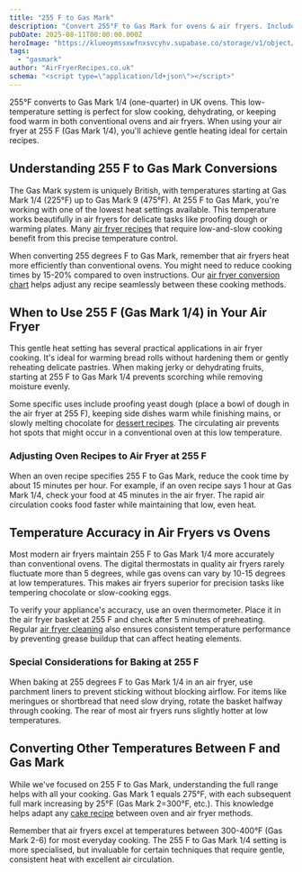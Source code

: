 ```yaml
---
title: "255 F to Gas Mark"
description: "Convert 255°F to Gas Mark for ovens & air fryers. Includes baking tips, temperature charts, and how to adjust recipes for perfect results every time."
pubDate: 2025-08-11T00:00:00.000Z
heroImage: "https://klueoymssxwfnxsvcyhv.supabase.co/storage/v1/object/public/md/255-f-to-gas-mark-500d08db.png"
tags:
  - "gasmark"
author: "AirFryerRecipes.co.uk"
schema: "<script type=\"application/ld+json\"></script>"
---
```


<p>255°F converts to Gas Mark 1/4 (one-quarter) in UK ovens. This low-temperature setting is perfect for slow cooking, dehydrating, or keeping food warm in both conventional ovens and air fryers. When using your air fryer at 255 F (Gas Mark 1/4), you'll achieve gentle heating ideal for certain recipes.</p>

<h2>Understanding 255 F to Gas Mark Conversions</h2>
<p>The Gas Mark system is uniquely British, with temperatures starting at Gas Mark 1/4 (225°F) up to Gas Mark 9 (475°F). At 255 F to Gas Mark, you're working with one of the lowest heat settings available. This temperature works beautifully in air fryers for delicate tasks like proofing dough or warming plates. Many <a href=https://www.airfryerrecipe.co.uk/recipes>air fryer recipes</a> that require low-and-slow cooking benefit from this precise temperature control.</p>
<p>When converting 255 degrees F to Gas Mark, remember that air fryers heat more efficiently than conventional ovens. You might need to reduce cooking times by 15-20% compared to oven instructions. Our <a href=https://www.airfryerrecipe.co.uk/air-fryer-conversion-chart>air fryer conversion chart</a> helps adjust any recipe seamlessly between these cooking methods.</p>

<h2>When to Use 255 F (Gas Mark 1/4) in Your Air Fryer</h2>
<p>This gentle heat setting has several practical applications in air fryer cooking. It's ideal for warming bread rolls without hardening them or gently reheating delicate pastries. When making jerky or dehydrating fruits, starting at 255 F to Gas Mark 1/4 prevents scorching while removing moisture evenly.</p>
<p>Some specific uses include proofing yeast dough (place a bowl of dough in the air fryer at 255 F), keeping side dishes warm while finishing mains, or slowly melting chocolate for <a href=https://www.airfryerrecipe.co.uk/recipe-category/dessert>dessert recipes</a>. The circulating air prevents hot spots that might occur in a conventional oven at this low temperature.</p>

<h3>Adjusting Oven Recipes to Air Fryer at 255 F</h3>
<p>When an oven recipe specifies 255 F to Gas Mark, reduce the cook time by about 15 minutes per hour. For example, if an oven recipe says 1 hour at Gas Mark 1/4, check your food at 45 minutes in the air fryer. The rapid air circulation cooks food faster while maintaining that low, even heat.</p>

<h2>Temperature Accuracy in Air Fryers vs Ovens</h2>
<p>Most modern air fryers maintain 255 F to Gas Mark 1/4 more accurately than conventional ovens. The digital thermostats in quality air fryers rarely fluctuate more than 5 degrees, while gas ovens can vary by 10-15 degrees at low temperatures. This makes air fryers superior for precision tasks like tempering chocolate or slow-cooking eggs.</p>
<p>To verify your appliance's accuracy, use an oven thermometer. Place it in the air fryer basket at 255 F and check after 5 minutes of preheating. Regular <a href=https://www.airfryerrecipe.co.uk/air-fryer-cleaner>air fryer cleaning</a> also ensures consistent temperature performance by preventing grease buildup that can affect heating elements.</p>

<h3>Special Considerations for Baking at 255 F</h3>
<p>When baking at 255 degrees F to Gas Mark 1/4 in an air fryer, use parchment liners to prevent sticking without blocking airflow. For items like meringues or shortbread that need slow drying, rotate the basket halfway through cooking. The rear of most air fryers runs slightly hotter at low temperatures.</p>

<h2>Converting Other Temperatures Between F and Gas Mark</h2>
<p>While we've focused on 255 F to Gas Mark, understanding the full range helps with all your cooking. Gas Mark 1 equals 275°F, with each subsequent full mark increasing by 25°F (Gas Mark 2=300°F, etc.). This knowledge helps adapt any <a href=https://www.airfryerrecipe.co.uk/recipe-category/cakes>cake recipe</a> between oven and air fryer methods.</p>
<p>Remember that air fryers excel at temperatures between 300-400°F (Gas Mark 2-6) for most everyday cooking. The 255 F to Gas Mark 1/4 setting is more specialised, but invaluable for certain techniques that require gentle, consistent heat with excellent air circulation.</p>